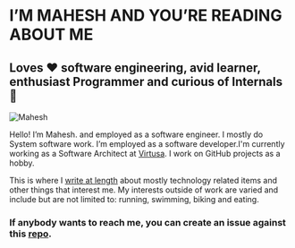 # I’M MAHESH AND YOU’RE READING ABOUT ME

## Loves ❤️ software engineering, avid learner, enthusiast Programmer and curious of Internals 🔧

![Mahesh](https://mahesh-maximus.github.io/mahesh/about//0475CC39-603B-4B26-99CE-4A9122E53B21.jpeg)

Hello! I’m Mahesh. and employed as a software engineer. I mostly do System software work.  I’m employed as a software developer.I'm currently working as a Software Architect at [Virtusa](https://www.virtusa.com). I work on GitHub projects as a hobby.

This is where I [write at length](https://mahesh-maximus.github.io/mahesh/blog-posts/index.html) about mostly technology related items and other things that interest me. My interests outside of work are varied and include but are not limited to: running, swimming, biking and eating.

### If anybody wants to reach me, you can create an issue against this [repo](https://github.com/mahesh-maximus/mahesh/issues).
